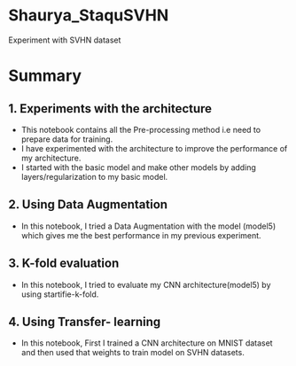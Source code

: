 # Shaurya_StaquSVHN
Experiment with SVHN dataset
# Summary
## 1. Experiments with the architecture
* This notebook contains all the Pre-processing method i.e need to prepare data for training.
* I have experimented with the architecture to improve the performance of my architecture.
* I started with the basic model and make other models by adding layers/regularization to my basic model.
## 2. Using Data Augmentation
* In this notebook, I tried a Data Augmentation with the model (model5) which gives me the best performance in my previous experiment.
## 3. K-fold evaluation
* In this notebook, I tried to evaluate my CNN architecture(model5) by using startifie-k-fold.
## 4. Using Transfer- learning
* In this notebook, First I trained a CNN architecture on MNIST dataset and then used that weights to train model on SVHN datasets.
